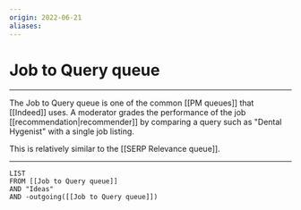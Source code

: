 ```yaml
---
origin: 2022-06-21
aliases: 
---
```

# Job to Query queue
---
The Job to Query queue is one of the common [[PM queues]] that [[Indeed]] uses. A moderator grades the performance of the job [[recommendation|recommender]] by comparing a query such as "Dental Hygenist" with a single job listing. 

This is relatively similar to the [[SERP Relevance queue]]. 




---
```dataview
LIST 
FROM [[Job to Query queue]]
AND "Ideas"
AND -outgoing([[Job to Query queue]])
```

